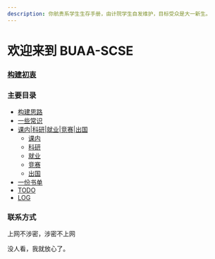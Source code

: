 ```yaml
---
description: 你航贵系学生生存手册，由计院学生自发维护，目标受众是大一新生。
---
```


# 欢迎来到 BUAA-SCSE

### [构建初衷](gou-jian-chu-zhong.md)

### 主要目录

* [构建思路](gou-jian-si-lu-gei-bian-ji-zhe.md)
* [一些常识](yi-xie-chang-shi/)
* [课内\|科研\|就业\|竞赛\|出国](ke-nei-ke-yan-jiu-ye-jing-sai-chu-guo/)
  * [课内](ke-nei-ke-yan-jiu-ye-jing-sai-chu-guo/ke-nei-gpa-dang.md)
  * [科研](ke-nei-ke-yan-jiu-ye-jing-sai-chu-guo/ke-yan-ban-zhuan-dang.md)
  * [就业](ke-nei-ke-yan-jiu-ye-jing-sai-chu-guo/jiu-ye-lao-qian-dang.md)
  * [竞赛](ke-nei-ke-yan-jiu-ye-jing-sai-chu-guo/jing-sai-shua-ti-dang.md)
  * [出国](ke-nei-ke-yan-jiu-ye-jing-sai-chu-guo/chu-guo-shen-me-dang.md)
* [一份书单](yi-fen-shu-dan.md)
* [TODO](untitled.md)
* [LOG](log.md)



### 联系方式

上网不涉密，涉密不上网

没人看，我就放心了。

